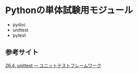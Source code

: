 # Pythonの単体試験用モジュール

- pydoc
- unittest
- pytest

## 参考サイト
[26.4. unittest — ユニットテストフレームワーク](https://docs.python.org/ja/3/library/unittest.html)
